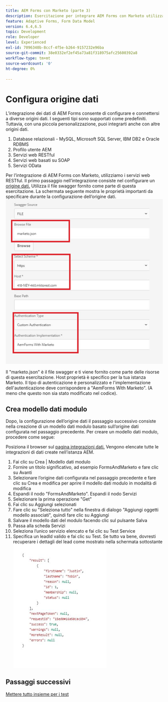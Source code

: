 ```yaml
---
title: AEM Forms con Marketo (parte 3)
description: Esercitazione per integrare AEM Forms con Marketo utilizzando AEM Forms Form Data Model.
feature: Adaptive Forms, Form Data Model
version: 6.4,6.5
topic: Development
role: Developer
level: Experienced
exl-id: 7096340b-8ccf-4f5e-b264-9157232e96ba
source-git-commit: 38e0332ef2ef45a73a81f318975afc25600392a8
workflow-type: tm+mt
source-wordcount: '0'
ht-degree: 0%

---
```


# Configura origine dati

L’integrazione dei dati di AEM Forms consente di configurare e connettersi a diverse origini dati. I seguenti tipi sono supportati come predefiniti. Tuttavia, con una piccola personalizzazione, puoi integrarti anche con altre origini dati.

1. Database relazionali - MySQL, Microsoft SQL Server, IBM DB2 e Oracle RDBMS
1. Profilo utente AEM
1. Servizi web RESTful
1. Servizi web basati su SOAP
1. Servizi OData

Per l’integrazione di AEM Forms con Marketo, utilizziamo i servizi web RESTful. Il primo passaggio nell’integrazione consiste nel configurare un [origine dati.](https://helpx.adobe.com/experience-manager/6-4/forms/using/configure-data-sources.html#ConfigureRESTfulwebservices) Utilizza il file swagger fornito come parte di questa esercitazione. La schermata seguente mostra le proprietà importanti da specificare durante la configurazione dell’origine dati.
![datasource](assets/datasource.jfif)

Il &quot;marketo.json&quot; è il file swagger e ti viene fornito come parte delle risorse di questa esercitazione.
Host proprietà è specifico per la tua istanza Marketo.
Il tipo di autenticazione è personalizzato e l&#39;implementazione dell&#39;autenticazione deve corrispondere a &quot;AemForms With Marketo&quot;. (A meno che questo non sia stato modificato nel codice).

## Crea modello dati modulo

Dopo, la configurazione dell’origine dati il passaggio successivo consiste nella creazione di un modello dati modulo basato sull’origine dati configurata nel passaggio precedente. Per creare un modello dati modulo, procedere come segue:

Posiziona il browser sul [pagina integrazioni dati.](http://localhost:4502/aem/forms.html/content/dam/formsanddocuments-fdm) Vengono elencate tutte le integrazioni di dati create nell’istanza AEM.

1. Fai clic su Crea | Modello dati modulo
1. Fornire un titolo significativo, ad esempio FormsAndMarketo e fare clic su Avanti
1. Selezionare l’origine dati configurata nel passaggio precedente e fare clic su Crea e modifica per aprire il modello dati modulo in modalità di modifica
1. Espandi il nodo &quot;FormsAndMarketo&quot;. Espandi il nodo Servizi
1. Selezionare la prima operazione &quot;Get&quot;
1. Fai clic su Aggiungi selezionati
1. Fare clic su &quot;Seleziona tutto&quot; nella finestra di dialogo &quot;Aggiungi oggetti modello associati&quot;, quindi fare clic su Aggiungi
1. Salvare il modello dati del modulo facendo clic sul pulsante Salva
1. Passa alla scheda Servizi
1. Seleziona l’unico servizio elencato e fai clic su Test Service
1. Specifica un leadId valido e fai clic su Test. Se tutto va bene, dovresti recuperare i dettagli del lead come mostrato nella schermata sottostante
   ![risultati dei test](assets/testresults.jfif)

## Passaggi successivi

[Mettere tutto insieme per i test](./part4.md)

